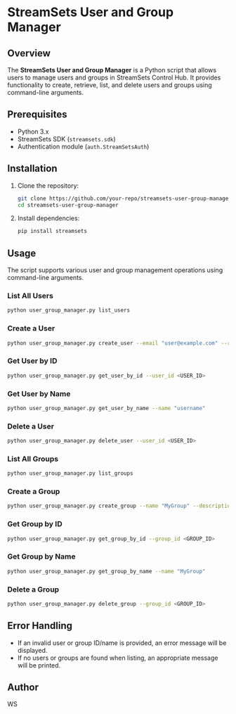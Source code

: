 # StreamSets User and Group Manager

## Overview
The **StreamSets User and Group Manager** is a Python script that allows users to manage users and groups in StreamSets Control Hub. It provides functionality to create, retrieve, list, and delete users and groups using command-line arguments.

## Prerequisites
- Python 3.x
- StreamSets SDK (`streamsets.sdk`)
- Authentication module (`auth.StreamSetsAuth`)

## Installation
1. Clone the repository:
   ```sh
   git clone https://github.com/your-repo/streamsets-user-group-manager.git
   cd streamsets-user-group-manager
   ```
2. Install dependencies:
   ```sh
   pip install streamsets
   ```

## Usage
The script supports various user and group management operations using command-line arguments.

### List All Users
```sh
python user_group_manager.py list_users
```

### Create a User
```sh
python user_group_manager.py create_user --email "user@example.com" --roles "admin,operator"
```

### Get User by ID
```sh
python user_group_manager.py get_user_by_id --user_id <USER_ID>
```

### Get User by Name
```sh
python user_group_manager.py get_user_by_name --name "username"
```

### Delete a User
```sh
python user_group_manager.py delete_user --user_id <USER_ID>
```

### List All Groups
```sh
python user_group_manager.py list_groups
```

### Create a Group
```sh
python user_group_manager.py create_group --name "MyGroup" --description "Example Group"
```

### Get Group by ID
```sh
python user_group_manager.py get_group_by_id --group_id <GROUP_ID>
```

### Get Group by Name
```sh
python user_group_manager.py get_group_by_name --name "MyGroup"
```

### Delete a Group
```sh
python user_group_manager.py delete_group --group_id <GROUP_ID>
```

## Error Handling
- If an invalid user or group ID/name is provided, an error message will be displayed.
- If no users or groups are found when listing, an appropriate message will be printed.



## Author
WS

